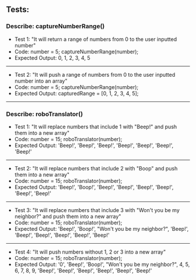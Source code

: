 ## Tests:

### Describe: captureNumberRange()

* Test 1: "It will return a range of numbers from 0 to the user inputted number"
* Code: number = 5; captureNumberRange(number);
* Expected Output: 0, 1, 2, 3, 4, 5

- - -

* Test 2: "It will push a range of numbers from 0 to the user inputted number into an array"
* Code: number = 5; captureNumberRange(number);
* Expected Output: capturedRange = [0, 1, 2, 3, 4, 5];

- - -

### Describe: roboTranslator()

* Test 1: "It will replace numbers that include 1 with "Beep!" and push them into a new array"
* Code: number = 15; roboTranslator(number);
* Expected Output: 'Beep!', 'Beep!', 'Beep!', 'Beep!', 'Beep!', 'Beep!', 'Beep!'

- - -

* Test 2: "It will replace numbers that include 2 with "Boop" and push them into a new array"
* Code: number = 15; roboTranslator(number);
* Expected Output: 'Beep!', 'Boop!', 'Beep!', 'Beep!', 'Beep!', 'Beep!', 'Beep!', 'Beep!'

- - -

* Test 3: "It will replace numbers that include 3 with "Won't you be my neighbor?" and push them into a new array"
* Code: number = 15; roboTranslator(number);
* Expected Output: 'Beep!', 'Boop!', "Won't you be my neighbor?", 'Beep!', 'Beep!', 'Beep!', 'Beep!', 'Beep!', 'Beep!'

- - -

* Test 4: "It will push numbers without 1, 2 or 3 into a new array"
* Code: number = 15; roboTranslator(number);
* Expected Output: '0', 'Beep!', 'Boop!', "Won't you be my neighbor?", 4, 5, 6, 7, 8, 9, 'Beep!', 'Beep!', 'Beep!', 'Beep!', 'Beep!', 'Beep!'

